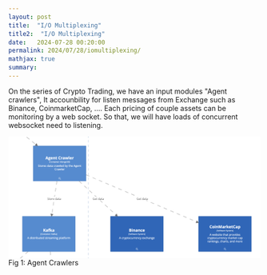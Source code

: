 ```yaml
---
layout: post
title:  "I/O Multiplexing"
title2:  "I/O Multiplexing"
date:   2024-07-28 00:20:00
permalink: 2024/07/28/iomultiplexing/
mathjax: true
summary: 
---
```


On the series of Crypto Trading, we have an input modules "Agent crawlers", It accounbility for listen messages from Exchange such as Binance, CoinmarketCap, .... Each pricing of couple assets can be monitoring by a web socket. 
So that, we will have loads of concurrent websocket need to listening. 
<div class="imgcap">
    <div> 
        <img src="/assets/crypto_trading/io_multiplexing/image.png" align="center">
        <div class="thecap"> Fig 1: Agent Crawlers</div>
    </div>
</div>

